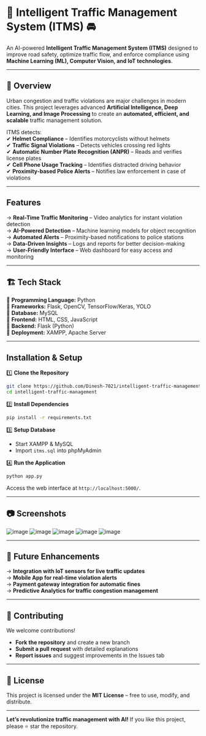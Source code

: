 # 🚦 Intelligent Traffic Management System (ITMS) 🚘  

An AI-powered **Intelligent Traffic Management System (ITMS)** designed to improve road safety, optimize traffic flow, and enforce compliance using **Machine Learning (ML), Computer Vision, and IoT technologies**.  

---

## 📌 Overview  
Urban congestion and traffic violations are major challenges in modern cities. This project leverages advanced **Artificial Intelligence, Deep Learning, and Image Processing** to create an **automated, efficient, and scalable** traffic management solution.  

ITMS detects:  
✔ **Helmet Compliance** – Identifies motorcyclists without helmets  
✔ **Traffic Signal Violations** – Detects vehicles crossing red lights  
✔ **Automatic Number Plate Recognition (ANPR)** – Reads and verifies license plates  
✔ **Cell Phone Usage Tracking** – Identifies distracted driving behavior  
✔ **Proximity-based Police Alerts** – Notifies law enforcement in case of violations  

---

##  Features  
-> **Real-Time Traffic Monitoring** – Video analytics for instant violation detection  
-> **AI-Powered Detection** – Machine learning models for object recognition  
-> **Automated Alerts** – Proximity-based notifications to police stations  
-> **Data-Driven Insights** – Logs and reports for better decision-making  
-> **User-Friendly Interface** – Web dashboard for easy access and monitoring  

---

## 🏗 Tech Stack  
🔹 **Programming Language:** Python  
🔹 **Frameworks:** Flask, OpenCV, TensorFlow/Keras, YOLO  
🔹 **Database:** MySQL  
🔹 **Frontend:** HTML, CSS, JavaScript  
🔹 **Backend:** Flask (Python)  
🔹 **Deployment:** XAMPP, Apache Server  

---



##  Installation & Setup  

1️⃣ **Clone the Repository**  
   ```sh
   git clone https://github.com/Dinesh-7021/intelligent-traffic-management.git
   cd intelligent-traffic-management
   ```

2️⃣ **Install Dependencies**  
   ```sh
   pip install -r requirements.txt
   ```

3️⃣ **Setup Database**  
   - Start XAMPP & MySQL  
   - Import `itms.sql` into phpMyAdmin  

4️⃣ **Run the Application**  
   ```sh
   python app.py
   ```
   Access the web interface at `http://localhost:5000/`.  

---

## 📷 Screenshots  
![image](https://github.com/user-attachments/assets/f0aca59e-4a7f-480f-9bde-49a7b2059d7e)
![image](https://github.com/user-attachments/assets/18d14603-157c-4cd8-a6a9-77c426b16976)
![image](https://github.com/user-attachments/assets/a5313afa-a5d3-4fac-8825-b14ee5da91aa)
![image](https://github.com/user-attachments/assets/1f9a5278-441b-4886-8baa-fc6b421967ce)
![image](https://github.com/user-attachments/assets/d227bce2-7a4a-4493-8c6a-80b0b92cb68e)



---

## 🔮 Future Enhancements  
-> **Integration with IoT sensors for live traffic updates**  
-> **Mobile App for real-time violation alerts**  
-> **Payment gateway integration for automatic fines**  
-> **Predictive Analytics for traffic congestion management**  

---

## 🤝 Contributing  
We welcome contributions!   
- **Fork the repository** and create a new branch  
- **Submit a pull request** with detailed explanations  
- **Report issues** and suggest improvements in the Issues tab  

---

## 📜 License  
This project is licensed under the **MIT License** – free to use, modify, and distribute.  

---

 **Let’s revolutionize traffic management with AI!** If you like this project, please ⭐ star the repository. 
